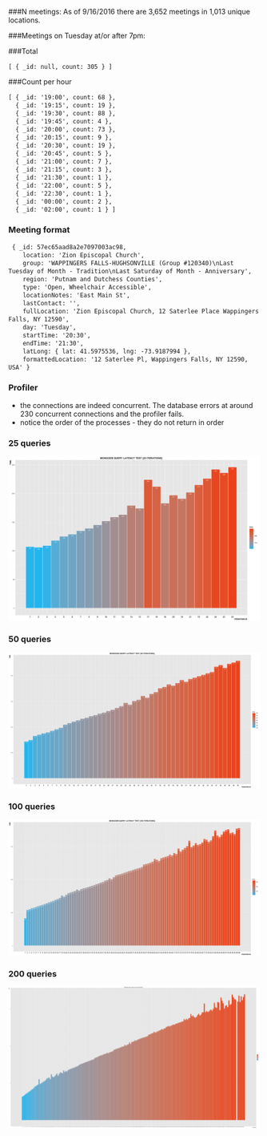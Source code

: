 ###N meetings:
As of 9/16/2016 there are 3,652 meetings in 1,013 unique locations.

###Meetings on Tuesday at/or after 7pm:

###Total
```
[ { _id: null, count: 305 } ]
```
###Count per hour

```
[ { _id: '19:00', count: 68 },
  { _id: '19:15', count: 19 },
  { _id: '19:30', count: 88 },
  { _id: '19:45', count: 4 },
  { _id: '20:00', count: 73 },
  { _id: '20:15', count: 9 },
  { _id: '20:30', count: 19 },
  { _id: '20:45', count: 5 },
  { _id: '21:00', count: 7 },
  { _id: '21:15', count: 3 },
  { _id: '21:30', count: 1 },
  { _id: '22:00', count: 5 },
  { _id: '22:30', count: 1 },
  { _id: '00:00', count: 2 },
  { _id: '02:00', count: 1 } ]
```


### Meeting format


```
 { _id: 57ec65aad8a2e7097003ac98,
    location: 'Zion Episcopal Church',
    group: 'WAPPINGERS FALLS-HUGHSONVILLE (Group #120340)\nLast Tuesday of Month - Tradition\nLast Saturday of Month - Anniversary',
    region: 'Putnam and Dutchess Counties',
    type: 'Open, Wheelchair Accessible',
    locationNotes: 'East Main St',
    lastContact: '',
    fullLocation: 'Zion Episcopal Church, 12 Saterlee Place Wappingers Falls, NY 12590',
    day: 'Tuesday',
    startTime: '20:30',
    endTime: '21:30',
    latLong: { lat: 41.5975536, lng: -73.9187994 },
    formattedLocation: '12 Saterlee Pl, Wappingers Falls, NY 12590, USA' }
```

### Profiler 

- the connections are indeed concurrent. The database errors at around 230 concurrent connections and the profiler fails.
- notice the order of the processes - they do not return in order

### 25 queries

![](plots/25_iterations.png)


### 50 queries

![](plots/50_iterations.png)


### 100 queries

![](plots/100_iterations.png)

### 200 queries

![](plots/200_iterations.png)




  
